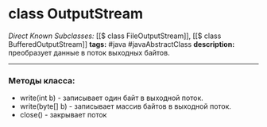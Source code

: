 # class OutputStream
*Direct Known Subclasses:* [[$ class FileOutputStream]], [[$ class BufferedOutputStream]]
**tags:** #java #javaAbstractClass
**description:** преобразует данные в поток выходных байтов.

---
### Методы класса:
- write(int b) - записывает один байт в выходной поток.
- write(byte[] b) - записывает массив байтов в выходной поток.
- close() - закрывает поток